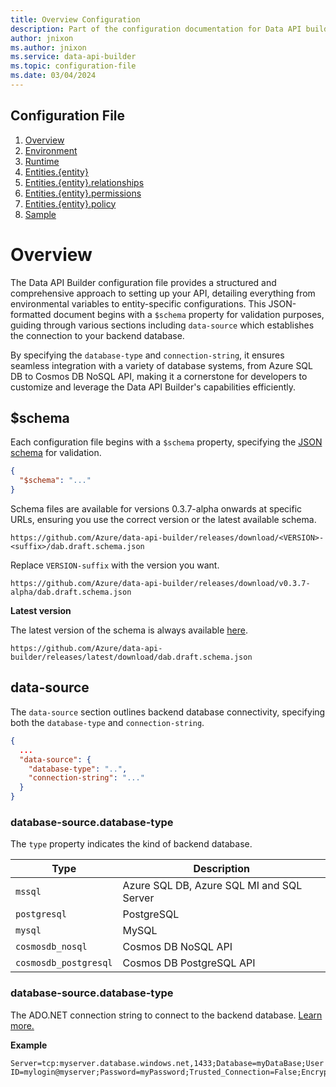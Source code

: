 ```yaml
---
title: Overview Configuration
description: Part of the configuration documentation for Data API builder, focusing on Overview Configuration.
author: jnixon
ms.author: jnixon
ms.service: data-api-builder
ms.topic: configuration-file
ms.date: 03/04/2024
---
```


## Configuration File

1. [Overview](./configuration-file-overview.md)
1. [Environment](./configuration-file-environment.md)
1. [Runtime](./configuration-file-runtime.md)
1. [Entities.{entity}](./configuration-file-entities.md)
1. [Entities.{entity}.relationships](./configuration-file-entity-relationships.md)
1. [Entities.{entity}.permissions](./configuration-file-entity-permissions.md)
1. [Entities.{entity}.policy](./configuration-file-entity-policy.md)
1. [Sample](./configuration-file-sample.md)

# Overview

The Data API Builder configuration file provides a structured and comprehensive approach to setting up your API, detailing everything from environmental variables to entity-specific configurations. This JSON-formatted document begins with a `$schema` property for validation purposes, guiding through various sections including `data-source` which establishes the connection to your backend database. 

By specifying the `database-type` and `connection-string`, it ensures seamless integration with a variety of database systems, from Azure SQL DB to Cosmos DB NoSQL API, making it a cornerstone for developers to customize and leverage the Data API Builder's capabilities efficiently.

## $schema

Each configuration file begins with a `$schema` property, specifying the [JSON schema](https://code.visualstudio.com/Docs/languages/json#_json-schemas-and-settings) for validation.

```json
{
  "$schema": "..."
}
```

Schema files are available for versions 0.3.7-alpha onwards at specific URLs, ensuring you use the correct version or the latest available schema.

```https
https://github.com/Azure/data-api-builder/releases/download/<VERSION>-<suffix>/dab.draft.schema.json
```

Replace `VERSION-suffix` with the version you want.

```https
https://github.com/Azure/data-api-builder/releases/download/v0.3.7-alpha/dab.draft.schema.json
```

**Latest version**

The latest version of the schema is always available [here](https://github.com/Azure/data-api-builder/releases/latest/download/dab.draft.schema.json). 

```https
https://github.com/Azure/data-api-builder/releases/latest/download/dab.draft.schema.json
```

## data-source

The `data-source` section outlines backend database connectivity, specifying both the `database-type` and `connection-string`.

```json
{
  ...
  "data-source": {
    "database-type": "..",
    "connection-string": "..."
  }
}
```

### database-source.database-type

The `type` property indicates the kind of backend database.

|Type|Description
|-|-
|`mssql`| Azure SQL DB, Azure SQL MI and SQL Server
|`postgresql`| PostgreSQL
|`mysql`| MySQL
|`cosmosdb_nosql`| Cosmos DB NoSQL API
|`cosmosdb_postgresql`| Cosmos DB PostgreSQL API

### database-source.database-type

The ADO.NET connection string to connect to the backend database. [Learn more.](/dotnet/framework/data/adonet/connection-strings)

**Example**

```
Server=tcp:myserver.database.windows.net,1433;Database=myDataBase;User ID=mylogin@myserver;Password=myPassword;Trusted_Connection=False;Encrypt=True;
```
